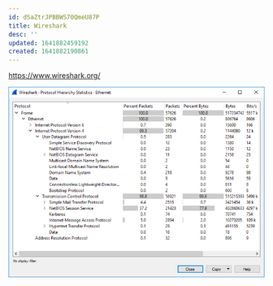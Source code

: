```yaml
---
id: dSaZtrJPBBWS70QmeU87P
title: Wireshark
desc: ''
updated: 1641882459192
created: 1641882190861
---
```


<https://www.wireshark.org/>

![wireshark](/assets/images/2022-01-10-22-23-18.png)
